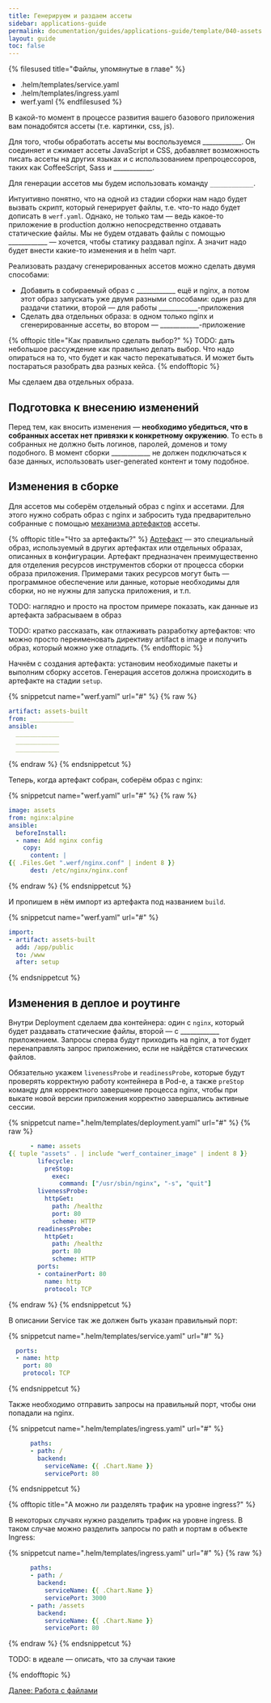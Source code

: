 ```yaml
---
title: Генерируем и раздаем ассеты
sidebar: applications-guide
permalink: documentation/guides/applications-guide/template/040-assets.html
layout: guide
toc: false
---
```


{% filesused title="Файлы, упомянутые в главе" %}
- .helm/templates/service.yaml
- .helm/templates/ingress.yaml
- werf.yaml
{% endfilesused %}

В какой-то момент в процессе развития вашего базового приложения вам понадобятся ассеты (т.е. картинки, css, js).

Для того, чтобы обработать ассеты мы воспользуемся ____________. Он соединяет и сжимает ассеты JavaScript и CSS, добавляет возможность писать ассеты на других языках и с использованием препроцессоров, таких как CoffeeScript, Sass и ____________.

Для генерации ассетов мы будем использовать команду `____________`.

Интуитивно понятно, что на одной из стадии сборки нам надо будет вызвать скрипт, который генерирует файлы, т.е. что-то надо будет дописать в `werf.yaml`. Однако, не только там — ведь какое-то приложение в production должно непосредственно отдавать статические файлы. Мы не будем отдавать файлы с помощью ____________ — хочется, чтобы статику раздавал nginx. А значит надо будет внести какие-то изменения и в helm чарт.

Реализовать раздачу сгенерированных ассетов можно сделать двумя способами:

* Добавить в собираемый образ с ____________ ещё и nginx, а потом этот образ запускать уже двумя разными способами: один раз для раздачи статики, второй — для работы ____________-приложения
* Сделать два отдельных образа: в одном только nginx и сгенерированные ассеты, во втором — ____________-приложение 

{% offtopic title="Как правильно сделать выбор?" %}
TODO: дать небольшое рассуждение как правильно делать выбор. Что надо опираться на то, что будет и как часто перекатываться. И может быть постараться разобрать два разных кейса.
{% endofftopic %}

Мы сделаем два отдельных образа.

## Подготовка к внесению изменений

Перед тем, как вносить изменения — **необходимо убедиться, что в собранных ассетах нет привязки к конкретному окружению**. То есть в собранных не должно быть логинов, паролей, доменов и тому подобного. В момент сборки ____________ не должен подключаться к базе данных, использовать user-generated контент и тому подобное.

## Изменения в сборке

Для ассетов мы соберём отдельный образ с nginx и ассетами. Для этого нужно собрать образ с nginx и забросить туда предварительно собранные с помощью [механизма артефактов](https://ru.werf.io/documentation/configuration/stapel_artifact.html) ассеты.

{% offtopic title="Что за артефакты?" %}
[Артефакт](https://ru.werf.io/documentation/configuration/stapel_artifact.html) — это специальный образ, используемый в других артефактах или отдельных образах, описанных в конфигурации. Артефакт предназначен преимущественно для отделения ресурсов инструментов сборки от процесса сборки образа приложения. Примерами таких ресурсов могут быть — программное обеспечение или данные, которые необходимы для сборки, но не нужны для запуска приложения, и т.п.

TODO: наглядно и просто на простом примере показать, как данные из артефакта забрасываем в образ 

TODO: кратко рассказать, как отлаживать разработку артефактов: что можно просто переименовать директиву artifact в image и получить образ, который можно уже отладить.
{% endofftopic %}

Начнём с создания артефакта: установим необходимые пакеты и выполним сборку ассетов. Генерация ассетов должна происходить в артефакте на стадии `setup`.

{% snippetcut name="werf.yaml" url="#" %}
{% raw %}
```yaml
artifact: assets-built
from: ____________
ansible:
  ____________
  ____________
  ____________
```
{% endraw %}
{% endsnippetcut %}

Теперь, когда артефакт собран, соберём образ с nginx:

{% snippetcut name="werf.yaml" url="#" %}
{% raw %}
```yaml
image: assets
from: nginx:alpine
ansible:
  beforeInstall:
  - name: Add nginx config
    copy:
      content: |
{{ .Files.Get ".werf/nginx.conf" | indent 8 }}
      dest: /etc/nginx/nginx.conf
```
{% endraw %}
{% endsnippetcut %}

И пропишем в нём импорт из артефакта под названием `build`.

{% snippetcut name="werf.yaml" url="#" %}
```yaml
import:
- artifact: assets-built
  add: /app/public
  to: /www
  after: setup
```
{% endsnippetcut %}

## Изменения в деплое и роутинге

Внутри Deployment сделаем два контейнера: один с `nginx`, который будет раздавать статические файлы, второй — с ____________ приложением. Запросы сперва будут приходить на nginx, а тот будет перенаправлять запрос приложению, если не найдётся статических файлов.

 Обязательно укажем `livenessProbe` и `readinessProbe`, которые будут проверять корректную работу контейнера в Pod-е, а также `preStop` команду для корректного завершение процесса nginx, чтобы при выкате новой версии приложения корректно завершались активные сессии.

{% snippetcut name=".helm/templates/deployment.yaml" url="#" %}
{% raw %}
```yaml
      - name: assets
{{ tuple "assets" . | include "werf_container_image" | indent 8 }}
        lifecycle:
          preStop:
            exec:
              command: ["/usr/sbin/nginx", "-s", "quit"]
        livenessProbe:
          httpGet:
            path: /healthz
            port: 80
            scheme: HTTP
        readinessProbe:
          httpGet:
            path: /healthz
            port: 80
            scheme: HTTP
        ports:
        - containerPort: 80
          name: http
          protocol: TCP
```
{% endraw %}
{% endsnippetcut %}

В описании Service так же должен быть указан правильный порт:

{% snippetcut name=".helm/templates/service.yaml" url="#" %}
```yaml
  ports:
  - name: http
    port: 80
    protocol: TCP
```
{% endsnippetcut %}

Также необходимо отправить запросы на правильный порт, чтобы они попадали на nginx.

{% snippetcut name=".helm/templates/ingress.yaml" url="#" %}
```yaml
      paths:
      - path: /
        backend:
          serviceName: {{ .Chart.Name }}
          servicePort: 80
```
{% endsnippetcut %}

{% offtopic title="А можно ли разделять трафик на уровне ingress?" %}

В некоторых случаях нужно разделить трафик на уровне ingress. В таком случае можно разделить запросы по path и портам в объекте Ingress:

{% snippetcut name=".helm/templates/ingress.yaml" url="#" %}
{% raw %}
```yaml
      paths:
      - path: /
        backend:
          serviceName: {{ .Chart.Name }}
          servicePort: 3000
      - path: /assets
        backend:
          serviceName: {{ .Chart.Name }}
          servicePort: 80
```
{% endraw %}
{% endsnippetcut %}

TODO: в идеале — описать, что за случаи такие

{% endofftopic %}

<div>
    <a href="050-files.html" class="nav-btn">Далее: Работа с файлами</a>
</div>


